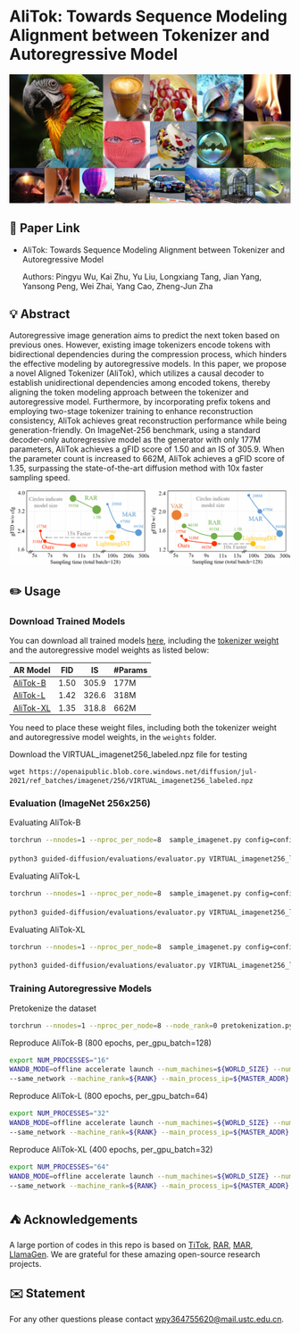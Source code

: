 # AliTok: Towards Sequence Modeling Alignment between Tokenizer and Autoregressive Model


<p align="center">
    <img src="./img/visual.jpg" width="800"/> <br />
    <em> 
    </em>
</p>


## 📎 Paper Link <a name="1"></a> 

* AliTok: Towards Sequence Modeling Alignment between Tokenizer and Autoregressive Model

    Authors: Pingyu Wu, Kai Zhu, Yu Liu, Longxiang Tang, Jian Yang, Yansong Peng, Wei Zhai, Yang Cao, Zheng-Jun Zha

## 💡 Abstract <a name="2"></a> 
Autoregressive image generation aims to predict the next token based on previous ones. However, existing image tokenizers encode tokens with bidirectional dependencies during the compression process, which hinders the effective modeling by autoregressive models. In this paper, we propose a novel Aligned Tokenizer (AliTok), which utilizes a causal decoder to establish unidirectional dependencies among encoded tokens, thereby aligning the token modeling approach between the tokenizer and autoregressive model. Furthermore, by incorporating prefix tokens and employing two-stage tokenizer training to enhance reconstruction consistency, AliTok achieves great reconstruction performance while being generation-friendly. On ImageNet-256 benchmark, using a standard decoder-only autoregressive model as the generator with only 177M parameters, AliTok achieves a gFID score of 1.50 and an IS of 305.9. When the parameter count is increased to 662M, AliTok achieves a gFID score of 1.35, surpassing the state-of-the-art diffusion method with 10x faster sampling speed.


<p align="center">
    <img src="./img/perform.png" width="800"/> <br />
    <em> 
    </em>
</p>


## ✏️ Usage <a name="4"></a> 

### Download Trained Models <a name="41"></a> 

You can download all trained models [here](https://drive.google.com/drive/folders/1dBjcFfClmBvf2cSlelFMT2gMlS8OQOHG?usp=sharing), including the [tokenizer weight](https://drive.google.com/file/d/1Rir4QEJ_HTvZkhcnw9MTfWlSFemcGVIW/view?usp=drive_link) and the autoregressive model weights as listed below:

| AR Model | FID | IS | #Params | 
|-----------|---------|-------|---------|
| [AliTok-B](https://drive.google.com/file/d/1PNVX9wqePxRjuOKpt4iw6CpIYLlyJWlX/view?usp=sharing) | 1.50    | 305.9  | 177M    |
| [AliTok-L](https://drive.google.com/file/d/1tmwAa724pNY4FgUsLne2VJVGoK_TBuMa/view?usp=drive_link) | 1.42    | 326.6    | 318M    |
| [AliTok-XL](https://drive.google.com/file/d/1Vu0UsQfqzZ8HMKFqE2tIGdAcJ6zPXvFd/view?usp=drive_link) | 1.35    | 318.8    | 662M    |

You need to place these weight files, including both the tokenizer weight and autoregressive model weights, in the `weights` folder.

Download the VIRTUAL_imagenet256_labeled.npz file for testing
```
wget https://openaipublic.blob.core.windows.net/diffusion/jul-2021/ref_batches/imagenet/256/VIRTUAL_imagenet256_labeled.npz
```

### Evaluation (ImageNet 256x256) <a name="42"></a> 
Evaluating AliTok-B
```bash  
torchrun --nnodes=1 --nproc_per_node=8  sample_imagenet.py config=configs/alitok_b.yaml experiment.output_dir="output/alitok_b"  experiment.generator_checkpoint="weights/alitok_b.bin"  

python3 guided-diffusion/evaluations/evaluator.py VIRTUAL_imagenet256_labeled.npz output/alitok_b.npz
```


Evaluating AliTok-L
```bash  
torchrun --nnodes=1 --nproc_per_node=8  sample_imagenet.py config=configs/alitok_l.yaml experiment.output_dir="output/alitok_l"  experiment.generator_checkpoint="weights/alitok_l.bin"  

python3 guided-diffusion/evaluations/evaluator.py VIRTUAL_imagenet256_labeled.npz output/alitok_l.npz
```

Evaluating AliTok-XL
```bash  
torchrun --nnodes=1 --nproc_per_node=8  sample_imagenet.py config=configs/alitok_xl.yaml experiment.output_dir="output/alitok_xl"  experiment.generator_checkpoint="weights/alitok_xl.bin"  

python3 guided-diffusion/evaluations/evaluator.py VIRTUAL_imagenet256_labeled.npz output/alitok_xl.npz
```


### Training Autoregressive Models <a name="42"></a> 
Pretokenize the dataset
```bash  
torchrun --nnodes=1 --nproc_per_node=8 --node_rank=0 pretokenization.py --img_size 256 --batch_size 32 --ten_crop --data_path ${PATH_TO_IMAGENET}
```

Reproduce AliTok-B (800 epochs, per_gpu_batch=128)
```bash  
export NUM_PROCESSES="16"
WANDB_MODE=offline accelerate launch --num_machines=${WORLD_SIZE} --num_processes=${NUM_PROCESSES} \
--same_network --machine_rank=${RANK} --main_process_ip=${MASTER_ADDR} --main_process_port=${MASTER_PORT}  train_ar.py config=configs/alitok_b.yaml  experiment.output_dir="alitok_b"
```

Reproduce AliTok-L (800 epochs, per_gpu_batch=64)
```bash  
export NUM_PROCESSES="32"
WANDB_MODE=offline accelerate launch --num_machines=${WORLD_SIZE} --num_processes=${NUM_PROCESSES} \
--same_network --machine_rank=${RANK} --main_process_ip=${MASTER_ADDR} --main_process_port=${MASTER_PORT}  train_ar.py config=configs/alitok_l.yaml  experiment.output_dir="alitok_l"
```

Reproduce AliTok-XL (400 epochs, per_gpu_batch=32)
```bash  
export NUM_PROCESSES="64"
WANDB_MODE=offline accelerate launch --num_machines=${WORLD_SIZE} --num_processes=${NUM_PROCESSES} \
--same_network --machine_rank=${RANK} --main_process_ip=${MASTER_ADDR} --main_process_port=${MASTER_PORT}  train_ar.py config=configs/alitok_xl.yaml  experiment.output_dir="alitok_xl"
```

## ⛺ Acknowledgements <a name="5"></a> 
A large portion of codes in this repo is based on [TiTok](https://github.com/bytedance/1d-tokenizer), [RAR](https://github.com/bytedance/1d-tokenizer), [MAR](https://github.com/LTH14/mar), [LlamaGen](https://github.com/FoundationVision/LlamaGen). We are grateful for these amazing open-source research projects.


## ✉️ Statement <a name="6"></a> 
For any other questions please contact [wpy364755620@mail.ustc.edu.cn](wpy364755620@mail.ustc.edu.cn).




